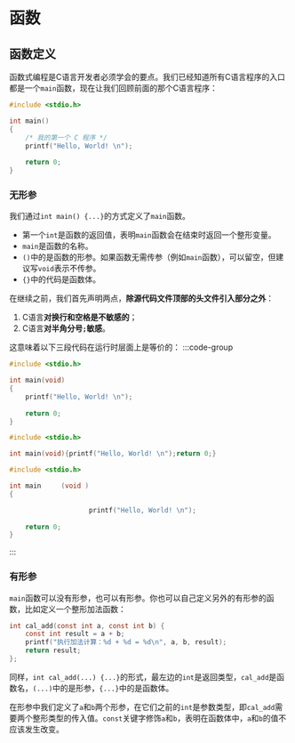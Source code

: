 # 函数
## 函数定义
函数式编程是C语言开发者必须学会的要点。我们已经知道所有C语言程序的入口都是一个`main`函数，现在让我们回顾前面的那个C语言程序：
```c
#include <stdio.h>

int main()
{
    /* 我的第一个 C 程序 */
    printf("Hello, World! \n");
 
    return 0;
}
```

### 无形参
我们通过`int main() {...}`的方式定义了`main`函数。
* 第一个`int`是函数的返回值，表明`main`函数会在结束时返回一个整形变量。
* `main`是函数的名称。
* `()`中的是函数的形参。如果函数无需传参（例如`main`函数），可以留空，但建议写`void`表示不传参。
* `{}`中的代码是函数体。

在继续之前，我们首先声明两点，**除源代码文件顶部的头文件引入部分之外**：
1. C语言**对换行和空格是不敏感的**；
2. C语言**对半角分号`;`敏感**。

这意味着以下三段代码在运行时层面上是等价的：
:::code-group
```c [code1.c]
#include <stdio.h>

int main(void)
{
    printf("Hello, World! \n");
 
    return 0;
}
```

```c [code2.c]
#include <stdio.h>

int main(void){printf("Hello, World! \n");return 0;}
```

```c [code3.c]
#include <stdio.h>

int main     (void )
{

                    printf("Hello, World! \n");
 
    return 0;
}
```
:::

### 有形参
`main`函数可以没有形参，也可以有形参。你也可以自己定义另外的有形参的函数，比如定义一个整形加法函数：
```c
int cal_add(const int a, const int b) {
    const int result = a + b;
    printf("执行加法计算：%d + %d = %d\n", a, b, result);
    return result;
};
```
同样，`int cal_add(...) {...}`的形式，最左边的`int`是返回类型，`cal_add`是函数名，`(...)`中的是形参，`{...}`中的是函数体。

在形参中我们定义了`a`和`b`两个形参，在它们之前的`int`是参数类型，即`cal_add`需要两个整形类型的传入值。`const`关键字修饰`a`和`b`，表明在函数体中，`a`和`b`的值不应该发生改变。